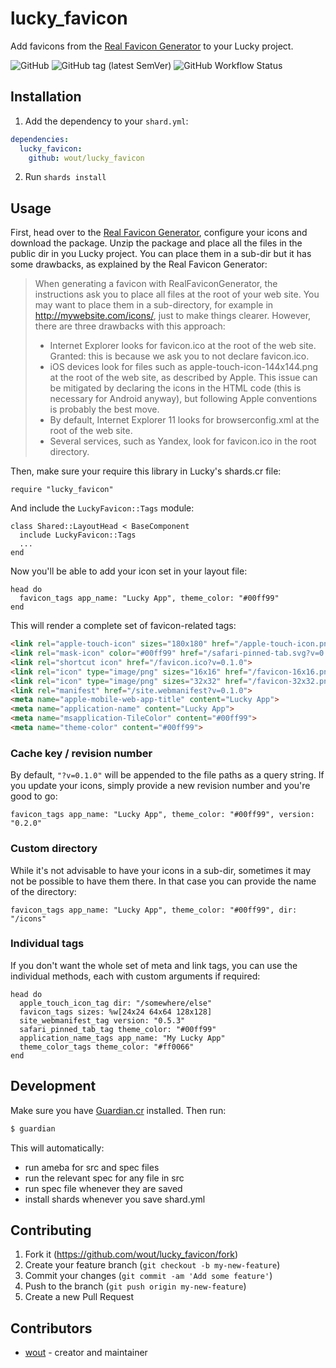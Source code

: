 # lucky_favicon

Add favicons from the [Real Favicon Generator](https://realfavicongenerator.net) to your Lucky project.

![GitHub](https://img.shields.io/github/license/wout/lucky_favicon)
![GitHub tag (latest SemVer)](https://img.shields.io/github/v/tag/wout/lucky_favicon)
![GitHub Workflow Status](https://img.shields.io/github/workflow/status/wout/lucky_favicon/Lucky%20Favicon%20CI)

## Installation

1. Add the dependency to your `shard.yml`:

```yaml
dependencies:
  lucky_favicon:
    github: wout/lucky_favicon
```

2. Run `shards install`

## Usage

First, head over to the [Real Favicon Generator](https://realfavicongenerator.net), configure your icons and download the package. Unzip the package and place all the files in the public dir in you Lucky project. You can place them in a sub-dir but it has some drawbacks, as explained by the Real Favicon Generator:

> When generating a favicon with RealFaviconGenerator, the instructions ask you to place all files at the root of your web site. You may want to place them in a sub-directory, for example in http://mywebsite.com/icons/, just to make things clearer. However, there are three drawbacks with this approach:
> 
> - Internet Explorer looks for favicon.ico at the root of the web site. Granted: this is because we ask you to not declare favicon.ico.
> - iOS devices look for files such as apple-touch-icon-144x144.png at the root of the web site, as described by Apple. This issue can be mitigated by declaring the icons in the HTML code (this is necessary for Android anyway), but following Apple conventions is probably the best move.
> - By default, Internet Explorer 11 looks for browserconfig.xml at the root of the web site.
> - Several services, such as Yandex, look for favicon.ico in the root directory. 

Then, make sure your require this library in Lucky's shards.cr file:

```crystal
require "lucky_favicon"
```

And include the `LuckyFavicon::Tags` module:

```crystal
class Shared::LayoutHead < BaseComponent
  include LuckyFavicon::Tags
  ...
end
```

Now you'll be able to add your icon set in your layout file:

```crystal
head do
  favicon_tags app_name: "Lucky App", theme_color: "#00ff99"
end
```

This will render a complete set of favicon-related tags:

```html
<link rel="apple-touch-icon" sizes="180x180" href="/apple-touch-icon.png?v=0.1.0">
<link rel="mask-icon" color="#00ff99" href="/safari-pinned-tab.svg?v=0.1.0">
<link rel="shortcut icon" href="/favicon.ico?v=0.1.0">
<link rel="icon" type="image/png" sizes="16x16" href="/favicon-16x16.png?v=0.1.0">
<link rel="icon" type="image/png" sizes="32x32" href="/favicon-32x32.png?v=0.1.0">
<link rel="manifest" href="/site.webmanifest?v=0.1.0">
<meta name="apple-mobile-web-app-title" content="Lucky App">
<meta name="application-name" content="Lucky App">
<meta name="msapplication-TileColor" content="#00ff99">
<meta name="theme-color" content="#00ff99">
```

### Cache key / revision number

By default, `"?v=0.1.0"` will be appended to the file paths as a query string. If you update your icons, simply provide a new revision number and you're good to go:

```crystal
favicon_tags app_name: "Lucky App", theme_color: "#00ff99", version: "0.2.0"
```

### Custom directory
While it's not advisable to have your icons in a sub-dir, sometimes it may not be possible to have them there. In that case you can provide the name of the directory:

```crystal
favicon_tags app_name: "Lucky App", theme_color: "#00ff99", dir: "/icons"
```

### Individual tags
If you don't want the whole set of meta and link tags, you can use the individual methods, each with custom arguments if required:

```crystal
head do
  apple_touch_icon_tag dir: "/somewhere/else"
  favicon_tags sizes: %w[24x24 64x64 128x128]
  site_webmanifest_tag version: "0.5.3"
  safari_pinned_tab_tag theme_color: "#00ff99"
  application_name_tags app_name: "My Lucky App"
  theme_color_tags theme_color: "#ff0066"
end
```

## Development

Make sure you have [Guardian.cr](https://github.com/f/guardian) installed. Then
run:

```bash
$ guardian
```

This will automatically:
- run ameba for src and spec files
- run the relevant spec for any file in src
- run spec file whenever they are saved
- install shards whenever you save shard.yml

## Contributing

1. Fork it (<https://github.com/wout/lucky_favicon/fork>)
2. Create your feature branch (`git checkout -b my-new-feature`)
3. Commit your changes (`git commit -am 'Add some feature'`)
4. Push to the branch (`git push origin my-new-feature`)
5. Create a new Pull Request

## Contributors

- [wout](https://github.com/wout) - creator and maintainer
